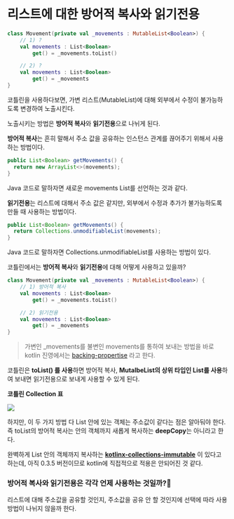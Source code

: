 #  리스트에 대한 방어적 복사와 읽기전용 

```kotlin 
class Movement(private val _movements : MutableList<Boolean>) {
    // 1) ?
	val movements : List<Boolean>
        get() = _movements.toList()

    // 2) ?
    val movements : List<Boolean>
        get() = _movements
}
 ```

코틀린을 사용하다보면, 가변 리스트(MutableList)에 대해 외부에서 수정이 불가능하도록 변경하여 노출시킨다.

노출시키는 방법은 **방어적 복사**와 **읽기전용**으로 나뉘게 된다.

**방어적 복사**는 흔히 말해서 주소 값을 공유하는 인스턴스 관계를 끊어주기 위해서 사용하는 방법이다.

```java
public List<Boolean> getMovements() {  
  return new ArrayList<>(movements);  
}
```

Java 코드로 말하자면 새로운 movements List를 선언하는 것과 같다.

**읽기전용**는 리스트에 대해서 주소 값은 같지만, 외부에서 수정과 추가가 불가능하도록 만들 때 사용하는 방법이다.

```java
public List<Boolean> getMovements() {  
  return Collections.unmodifiableList(movements);
}
```

Java 코드로 말하자면 Collections.unmodifiableList를 사용하는 방법이 있다.

코틀린에서는 **방어적 복사**와 **읽기전용**에 대해 어떻게 사용하고 있을까?

```kotlin 
class Movement(private val _movements : MutableList<Boolean>) {
    // 1) 방어적 복사
	val movements : List<Boolean>
        get() = _movements.toList()

    // 2) 읽기전용
    val movements : List<Boolean>
        get() = _movements
}
 ```

> 가변인 _movements를 불변인 movements를 통하여 보내는 방법을 바로 kotlin 진영에서는
> [backing-propertise](https://kotlinlang.org/docs/coding-conventions.html#names-for-backing-properties)
> 라고 한다.

코틀린은 **toList() 를 사용**하면 방어적 복사, **MutalbeList의 상위 타입인 List를 사용**하여 보내면 읽기전용으로 보내게 사용할 수 있게 된다.

**코틀린 Collection 표**

![](https://user-images.githubusercontent.com/50702723/170996713-251bf6e5-4195-429e-b8df-287989a2c968.png)

하지만, 이 두 가지 방법 다 List 안에 있는 객체는 주소값이 같다는 점은 알아둬야 한다. 즉 toList의 방어적 복사는 안의 객체까지 새롭게 복사하는 **deepCopy**는 아니라고 한다.

완벽하게 List 안의 객체까지 복사하는 [**kotlinx-collections-immutable**](https://github.com/Kotlin/kotlinx.collections.immutable) 이 있다고 하는데, 아직 0.3.5 버전이므로 kotlin에 직접적으로 적용은 안되어진 것 같다.

### 방어적 복사와 읽기전용은 각각 언제 사용하는 것일까?🤔

리스트에 대해 주소값을 공유할 것인지, 주소값을 공유 안 할 것인지에 선택에 따라 사용 방법이 나뉘지 않을까 한다.
